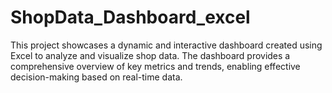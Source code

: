# ShopData_Dashboard_excel
This project showcases a dynamic and interactive dashboard created using Excel to analyze and visualize shop data. The dashboard provides a comprehensive overview of key metrics and trends, enabling effective decision-making based on real-time data.
